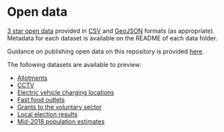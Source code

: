 # Open data
[3 star open data](http://5stardata.info/en/#by-example) provided in [CSV](https://en.wikipedia.org/wiki/Comma-separated_values) and [GeoJSON](http://geojson.org/) formats (as appropriate). Metadata for each dataset is available on the README of each data folder.

Guidance on publishing open data on this repository is provided [here](guidance/README.md).

The following datasets are available to preview:

- [Allotments](https://www.trafforddatalab.io/open_data/allotments)
- [CCTV](https://www.trafforddatalab.io/open_data/cctv)
- [Electric vehicle charging locations](https://www.trafforddatalab.io/open_data/electric_vehicle_charging_locations)
- [Fast food outlets](https://www.trafforddatalab.io/open_data/fast_food_outlets)
- [Grants to the voluntary sector](https://www.trafforddatalab.io/open_data/grants)
- [Local election results](https://www.trafforddatalab.io/open_data/elections)
- [Mid-2018 population estimates](https://www.trafforddatalab.io/open_data/population)
